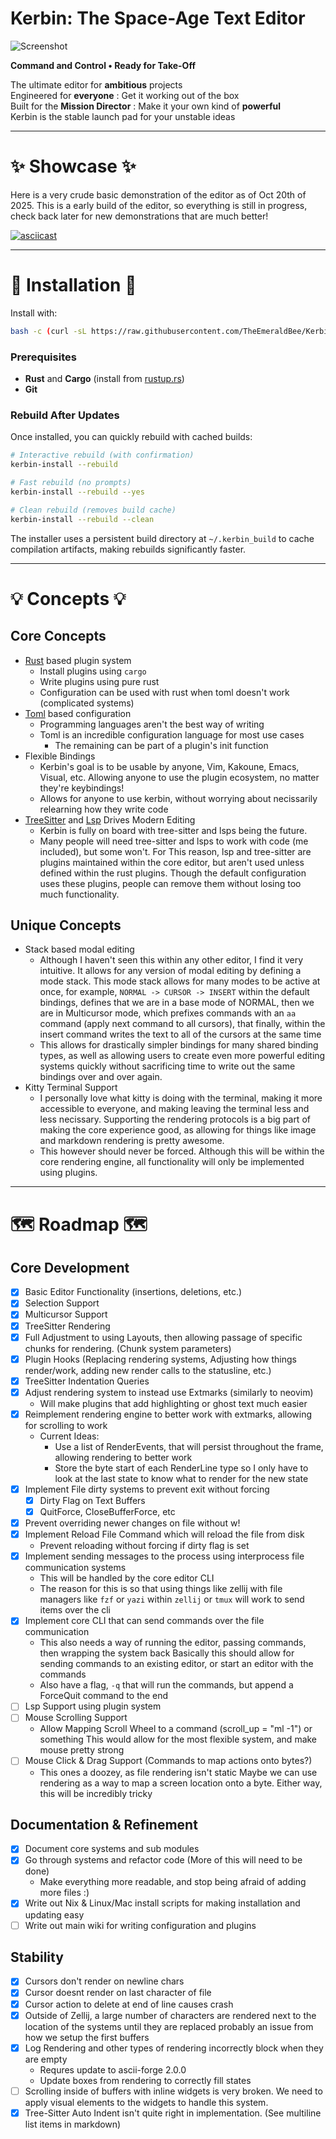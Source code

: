 # Kerbin: The Space-Age Text Editor

![Screenshot](./assets/screenshot0.png)

**Command and Control • Ready for Take-Off**  

The ultimate editor for **ambitious** projects  
Engineered for **everyone** : Get it working out of the box  
Built for the **Mission Director** : Make it your own kind of **powerful**  
Kerbin is the stable launch pad for your unstable ideas  

---

# ✨ Showcase ✨

Here is a very crude basic demonstration of the editor as of Oct 20th of 2025.
This is a early build of the editor, so everything is still in progress, 
check back later for new demonstrations that are much better!

[![asciicast](https://asciinema.org/a/XkqyndsqkMIaNVDg4oTJX9I82.svg)](https://asciinema.org/a/XkqyndsqkMIaNVDg4oTJX9I82)

---

# 🚀 Installation 🚀

Install with:

```bash
bash -c (curl -sL https://raw.githubusercontent.com/TheEmeraldBee/Kerbin/master/install.sh)
```

### Prerequisites
- **Rust** and **Cargo** (install from [rustup.rs](https://rustup.rs))
- **Git**

### Rebuild After Updates

Once installed, you can quickly rebuild with cached builds:

```bash
# Interactive rebuild (with confirmation)
kerbin-install --rebuild

# Fast rebuild (no prompts)
kerbin-install --rebuild --yes

# Clean rebuild (removes build cache)
kerbin-install --rebuild --clean
```

The installer uses a persistent build directory at `~/.kerbin_build` to cache compilation artifacts, making rebuilds significantly faster.

---

# 💡 Concepts 💡

## Core Concepts
- [Rust](https://www.rust-lang.org/) based plugin system
    - Install plugins using `cargo`
    - Write plugins using pure rust
    - Configuration can be used with rust when toml doesn't work (complicated systems)
- [Toml](https://toml.io/en/) based configuration
    - Programming languages aren't the best way of writing
    - Toml is an incredible configuration language for most use cases
        - The remaining can be part of a plugin's init function
- Flexible Bindings
    - Kerbin's goal is to be usable by anyone, Vim, Kakoune, Emacs, Visual, etc.
    Allowing anyone to use the plugin ecosystem, no matter they're keybindings!
    - Allows for anyone to use kerbin, without worrying about necissarily relearning how
    they write code
- [TreeSitter](https://tree-sitter.github.io/tree-sitter/) and [Lsp](https://microsoft.github.io/language-server-protocol/) Drives Modern Editing
    - Kerbin is fully on board with tree-sitter and lsps being the future.
    - Many people will need tree-sitter and lsps to work with code (me included), but some won't.
    For This reason, lsp and tree-sitter are plugins maintained within the core editor, but aren't used
    unless defined within the rust plugins. Though the default configuration uses these plugins, people
    can remove them without losing too much functionality.

## Unique Concepts
- Stack based modal editing
    - Although I haven't seen this within any other editor, I find it very intuitive. It allows for any version of modal editing by defining a
    mode stack. This mode stack allows for many modes to be active at once, for example, `NORMAL -> CURSOR -> INSERT` within the default bindings,
    defines that we are in a base mode of NORMAL, then we are in Multicursor mode, which prefixes commands with an `aa` command (apply next command to all cursors),
    that finally, within the insert command writes the text to all of the cursors at the same time
    - This allows for drastically simpler bindings for many shared binding types, as well as allowing users to create even more powerful editing systems quickly without
    sacrificing time to write out the same bindings over and over again.
- Kitty Terminal Support
    - I personally love what kitty is doing with the terminal, making it more accessible to everyone, and making leaving the terminal less and less necissary.
    Supporting the rendering protocols is a big part of making the core experience good, as allowing for things like image and markdown rendering is pretty awesome.
    - This however should never be forced. Although this will be within the core rendering engine, all functionality will only be implemented using plugins.

---

# 🗺  Roadmap 🗺

## Core Development
- [x] Basic Editor Functionality (insertions, deletions, etc.)
- [x] Selection Support
- [x] Multicursor Support
- [x] TreeSitter Rendering
- [x] Full Adjustment to using Layouts, then allowing passage of
  specific chunks for rendering. (Chunk system parameters)
- [x] Plugin Hooks (Replacing rendering systems, Adjusting how
  things render/work, adding new render calls to the statusline, etc.)
- [x] TreeSitter Indentation Queries
- [x] Adjust rendering system to instead use Extmarks (similarly to neovim)
    - Will make plugins that add highlighting or ghost text much easier
- [x] Reimplement rendering engine to better work with extmarks, allowing for scrolling to work
    - Current Ideas:
        - Use a list of RenderEvents, that will persist throughout the frame, allowing rendering to better work
        - Store the byte start of each RenderLine type so I only have to look at the last state to know what to render for the new state
- [x] Implement File dirty systems to prevent exit without forcing
    - [x] Dirty Flag on Text Buffers
    - [x] QuitForce, CloseBufferForce, etc
- [x] Prevent overriding newer changes on file without w!
- [x] Implement Reload File Command which will reload the file from disk
    - Prevent reloading without forcing if dirty flag is set
- [x] Implement sending messages to the process using interprocess
file communication systems
    - This will be handled by the core editor CLI
    - The reason for this is so that using things like zellij with file managers
    like `fzf` or `yazi` within `zellij` or `tmux` will work to send items over the cli
- [x] Implement core CLI that can send commands over the file communication
    - This also needs a way of running the editor, passing commands, then wrapping the system back
    Basically this should allow for sending commands to an existing editor, or start an editor with the commands
    - Also have a flag, `-q` that will run the commands, but append a ForceQuit command to the end
- [ ] Lsp Support using plugin system
- [ ] Mouse Scrolling Support
    - Allow Mapping Scroll Wheel to a command (scroll_up = "ml -1") or something
    This would allow for the most flexible system, and make mouse pretty strong
- [ ] Mouse Click & Drag Support (Commands to map actions onto bytes?)
    - This ones a doozey, as file rendering isn't static
    Maybe we can use rendering as a way to map a screen location
    onto a byte. Either way, this will be incredibly tricky

## Documentation & Refinement
- [x] Document core systems and sub modules
- [x] Go through systems and refactor code (More of this will need to be done)
    - Make everything more readable, and stop being afraid of adding more files :)
- [x] Write out Nix & Linux/Mac install scripts for making installation and updating easy
- [ ] Write out main wiki for writing configuration and plugins

## Stability
- [x] Cursors don't render on newline chars
- [x] Cursor doesnt render on last character of file
- [x] Cursor action to delete at end of line causes crash
- [x] Outside of Zellij, a large number of characters
are rendered next to the location of the systems until they are replaced
probably an issue from how we setup the first buffers
- [x] Log Rendering and other types of rendering incorrectly block when they are empty
    - Requres update to ascii-forge 2.0.0
    - Update boxes from rendering to correctly fill states
- [ ] Scrolling inside of buffers with inline widgets is very broken.
We need to apply visual elements to the widgets to handle this system.
- [x] Tree-Sitter Auto Indent isn't quite right in implementation.
(See multiline list items in markdown)

